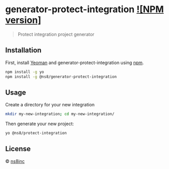 # generator-protect-integration [![NPM version]][npm-url]
> Protect integration project generator

## Installation

First, install [Yeoman](http://yeoman.io) and generator-protect-integration using [npm](https://www.npmjs.com/).

```bash
npm install -g yo
npm install -g @ns8/generator-protect-integration
```

## Usage

Create a directory for your new integration
```bash
mkdir my-new-integration; cd my-new-integration/
```

Then generate your new project:

```bash
yo @ns8/protect-integration
```

## License

 © [ns8inc](https://ns8.com)

[npm-url]: https://npmjs.org/package/@ns8/generator-protect-integration
